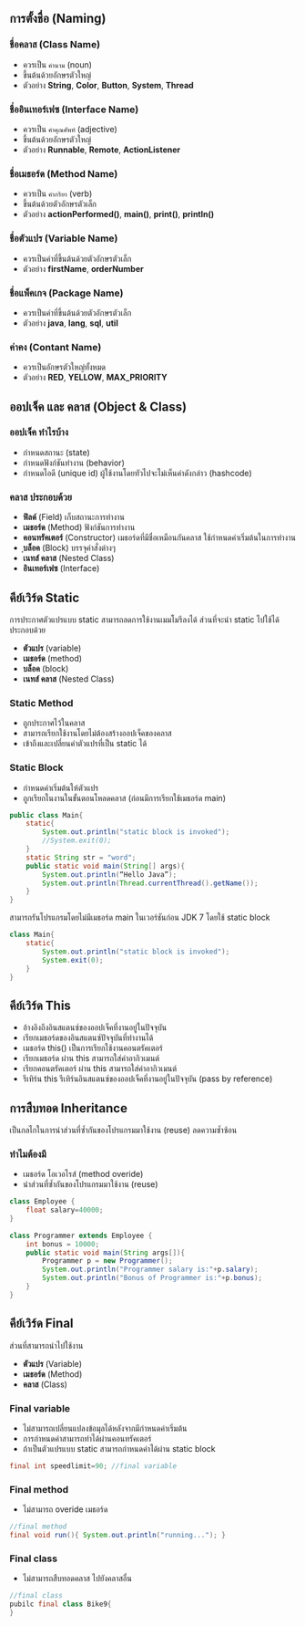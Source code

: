 ## การตั้งชื่อ (Naming)
### ชื่อคลาส (Class Name)
* ควรเป็น `คำนาม` (noun) 
* ขึ้นต้นด้วยอักษรตัวใหญ่ 
* ตัวอย่าง **String**, **Color**, **Button**, **System**, **Thread** 
### ชื่ออินเทอร์เฟซ (Interface Name)
* ควรเป็น `คำคุณศัพท์` (adjective) 
* ขึ้นต้นด้วยอักษรตัวใหญ่ 
* ตัวอย่าง **Runnable**, **Remote**, **ActionListener** 
### ชื่อเมธอร์ด (Method Name)
* ควรเป็น `คำกริยา` (verb) 
* ขึ้นต้นด้วยตัวอักษรตัวเล็ก 
* ตัวอย่าง **actionPerformed()**, **main()**, **print()**, **println()** 
### ชื่อตัวแปร (Variable Name)
* ควรเป็นคำที่ขึ้นต้นด้วยตัวอักษรตัวเล็ก 
* ตัวอย่าง **firstName**, **orderNumber** 
### ชื่อแพ็คเกจ (Package Name)
* ควรเป็นคำที่ขึ้นต้นด้วยตัวอักษรตัวเล็ก 
* ตัวอย่าง **java**, **lang**, **sql**, **util** 
### ค่าคง (Contant Name)
* ควรเป็นอักษรตัวใหญ่ทั้งหมด 
* ตัวอย่าง **RED**, **YELLOW**, **MAX_PRIORITY** 
## ออปเจ็ค และ คลาส (Object & Class)
### ออปเจ็ค ทำไรบ้าง
* กำหนดสถานะ (state)
* กำหนดฟังก์ชันทำงาน (behavior)
* กำหนดไอดี (unique id)  ผู้ใช้งานโดยทัวไปจะไม่เห็นค่าดังกล่าว (hashcode)
### คลาส ประกอบด้วย
* **ฟิลด์** (Field) เก็บสถานะการทำงาน
* **เมธอร์ด** (Method) ฟังก์ชันการทำงาน
* **คอนทรัคเตอร์** (Constructor) เมธอร์ดที่มีชื่อเหมือนกันคลาส ใช้กำหนดค่าเริ่มต้นในการทำงาน
* **ฺบล็อค** (Block) บรรจุคำสั่งต่างๆ
* **เนทส์ คลาส** (Nested Class) 
* **อินเทอร์เฟซ** (Interface)
## คีย์เวิร์ด Static 
การประกาศตัวแปรแบบ static สามารถลดการใช้งานเมมโมรีลงได้ ส่วนที่จะนำ static ไปใช้ได้ประกอบด้วย
* **ตัวแปร** (variable)
* **เมธอร์ด** (method)
* **บล็อค** (block)
* **เนทส์ คลาส** (Nested Class)
### Static Method
* ถูกประกาศไว้ในคลาส
* สามารถเรียกใช้งานโดยไม่ต้องสร้างออปเจ็คของคลาส
* เข้าถึงและเปลี่ยนค่าตัวแปรที่เป็น static ได้
### Static Block
* กำหนดค่าเริ่มต้นให้ตัวแปร
* ถูกเรียกในงานในขั้นตอนโหลดคลาส (ก่อนมีการเรียกใช้เมธอร์ด main)
```java
public class Main{   
	static{       
		System.out.println("static block is invoked");       
		//System.exit(0);     
	}   
	static String str = "word";   
	public static void main(String[] args){     
		System.out.println(“Hello Java”);      
		System.out.println(Thread.currentThread().getName());   
	} 
} 
```
สามารถรันโปรแกรมโดยไม่มีเมธอร์ด main ในเวอร์ชันก่อน JDK 7 โดยใช้ static block
```java
class Main{     
	static{     
		System.out.println("static block is invoked");     
		System.exit(0);     
	}   
} 
```
## คีย์เวิร์ด This
* อ้างอิงถึงอินสแตนซ์ของออปเจ็คที่งานอยู่ในปัจจุบัน
* เรียกเมธอร์ดของอินสแตนซ์ปัจจุบันที่ทำงานได้
* เมธอร์ด this() เป็นการเรียกใช้งานคอนตรัคเตอร์
* เรียกเมธอร์ด ผ่าน this สามารถใส่ค่าอากิวเมนต์
* เรียกคอนตรัคเตอร์ ผ่าน this สามารถใส่ค่าอากิวเมนต์
* รีเทิร์น this รีเทิร์นอินสแตนซ์ของออปเจ็คที่งานอยู่ในปัจจุบัน (pass by reference)
## การสืบทอด Inheritance
เป็นกลไกในการนำส่วนที่ซ้ำกันของโปรแกรมมาใช้งาน (reuse) ลดความซ้ำซ้อน
### ทำไมต้องมี 
* เมธอร์ด โอเวอไรส์ (method overide)
* นำส่วนที่ซ้ำกันของโปรแกรมมาใช้งาน (reuse)
```java
class Employee {     
	float salary=40000;   
}   
 
class Programmer extends Employee {     
	int bonus = 10000;     
	public static void main(String args[]){      
		Programmer p = new Programmer();      
		System.out.println("Programmer salary is:"+p.salary);      
		System.out.println("Bonus of Programmer is:"+p.bonus);     
	}   
} 
```
## คีย์เวิร์ด Final
ส่วนที่สามารถนำไปใช้งาน
* **ตัวแปร** (Variable)
* **เมธอร์ด** (Method)
* **คลาส** (Class)
### Final variable
* ไม่สามารถเปลี่ยนแปลงข้อมุลได้หลังจากมีกำหนดค่าเริ่มต้น
* การกำหนดค่าสามารถทำได้ผ่านคอนทรัคเตอร์
* ถ้าเป็นตัวแปรแบบ static สามารถกำหนดค่าได้ผ่าน static block
```java
final int speedlimit=90; //final variable 
```
### Final method
* ไม่สามารถ overide เมธอร์ด
```java
//final method
final void run(){ System.out.println("running..."); }    
```
### Final class
* ไม่สามารถสืบทอดคลาส ไปยังคลาสอื่น
```java
//final class 
pubilc final class Bike9{
}
```
